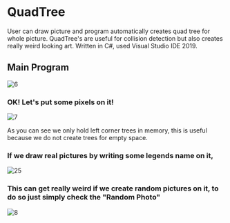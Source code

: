 # QuadTree
User can draw picture and program automatically creates quad tree for whole picture. QuadTree's are useful for collision detection but also creates really weird looking art. Written in C#, used Visual Studio IDE 2019.

## Main Program
![6](https://user-images.githubusercontent.com/30238276/72571422-92795680-38d0-11ea-904e-8b2eca1a8aaf.PNG)

### OK! Let's put some pixels on it!
![7](https://user-images.githubusercontent.com/30238276/72571497-cf454d80-38d0-11ea-8fef-d9830b8db492.PNG)

As you can see we only hold left corner trees in memory, this is useful because we do not create trees for empty space.
### If we draw real pictures by writing some legends name on it,
![25](https://user-images.githubusercontent.com/30238276/72571684-4da1ef80-38d1-11ea-8950-4ac1ae7501d0.PNG)

### This can get really weird if we create random pictures on it, to do so just simply check the "Random Photo"
![8](https://user-images.githubusercontent.com/30238276/72571948-1bdd5880-38d2-11ea-9013-6e4bf992ccf6.PNG)
